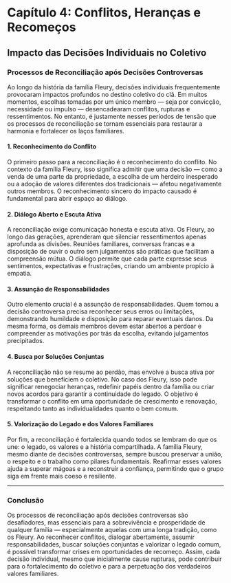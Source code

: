 # Capítulo 4: Conflitos, Heranças e Recomeços

## Impacto das Decisões Individuais no Coletivo

### Processos de Reconciliação após Decisões Controversas

Ao longo da história da família Fleury, decisões individuais frequentemente provocaram impactos profundos no destino coletivo do clã. Em muitos momentos, escolhas tomadas por um único membro — seja por convicção, necessidade ou impulso — desencadearam conflitos, rupturas e ressentimentos. No entanto, é justamente nesses períodos de tensão que os processos de reconciliação se tornam essenciais para restaurar a harmonia e fortalecer os laços familiares.

#### 1. **Reconhecimento do Conflito**

O primeiro passo para a reconciliação é o reconhecimento do conflito. No contexto da família Fleury, isso significa admitir que uma decisão — como a venda de uma parte da propriedade, a escolha de um herdeiro inesperado ou a adoção de valores diferentes dos tradicionais — afetou negativamente outros membros. O reconhecimento sincero do impacto causado é fundamental para abrir espaço ao diálogo.

#### 2. **Diálogo Aberto e Escuta Ativa**

A reconciliação exige comunicação honesta e escuta ativa. Os Fleury, ao longo das gerações, aprenderam que silenciar ressentimentos apenas aprofunda as divisões. Reuniões familiares, conversas francas e a disposição de ouvir o outro sem julgamentos são práticas que facilitam a compreensão mútua. O diálogo permite que cada parte expresse seus sentimentos, expectativas e frustrações, criando um ambiente propício à empatia.

#### 3. **Assunção de Responsabilidades**

Outro elemento crucial é a assunção de responsabilidades. Quem tomou a decisão controversa precisa reconhecer seus erros ou limitações, demonstrando humildade e disposição para reparar eventuais danos. Da mesma forma, os demais membros devem estar abertos a perdoar e compreender as motivações por trás da escolha, evitando julgamentos precipitados.

#### 4. **Busca por Soluções Conjuntas**

A reconciliação não se resume ao perdão, mas envolve a busca ativa por soluções que beneficiem o coletivo. No caso dos Fleury, isso pode significar renegociar heranças, redefinir papéis dentro da família ou criar novos acordos para garantir a continuidade do legado. O objetivo é transformar o conflito em uma oportunidade de crescimento e renovação, respeitando tanto as individualidades quanto o bem comum.

#### 5. **Valorização do Legado e dos Valores Familiares**

Por fim, a reconciliação é fortalecida quando todos se lembram do que os une: o legado, os valores e a história compartilhada. A família Fleury, mesmo diante de decisões controversas, sempre buscou preservar a união, o respeito e o trabalho como pilares fundamentais. Reafirmar esses valores ajuda a superar mágoas e a reconstruir a confiança, permitindo que o grupo siga em frente mais coeso e resiliente.

---

### **Conclusão**

Os processos de reconciliação após decisões controversas são desafiadores, mas essenciais para a sobrevivência e prosperidade de qualquer família — especialmente aquelas com uma longa tradição, como os Fleury. Ao reconhecer conflitos, dialogar abertamente, assumir responsabilidades, buscar soluções conjuntas e valorizar o legado comum, é possível transformar crises em oportunidades de recomeço. Assim, cada decisão individual, mesmo que inicialmente cause rupturas, pode contribuir para o fortalecimento do coletivo e para a perpetuação dos verdadeiros valores familiares.